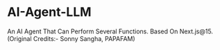 # AI-Agent-LLM
An AI Agent That Can Perform Several Functions. Based On Next.js@15. (Original Credits:- Sonny Sangha, PAPAFAM)
